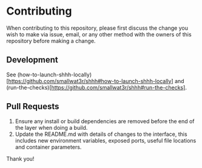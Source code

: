 # Contributing

When contributing to this repository, please first discuss the change
you wish to make via issue, email, or any other method with the 
owners of this repository before making a change. 

## Development

See (how-to-launch-shhh-locally)[https://github.com/smallwat3r/shhh#how-to-launch-shhh-locally]
and (run-the-checks)[https://github.com/smallwat3r/shhh#run-the-checks]. 

## Pull Requests

1. Ensure any install or build dependencies are removed before the 
   end of the layer when doing a build.
2. Update the README.md with details of changes to the interface, 
   this includes new environment variables, exposed ports, useful 
   file locations and container parameters.

Thank you!
